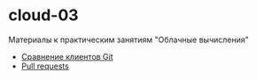 # cloud-03

Материалы к практическим занятиям "Облачные вычисления"

- [Сравнение клиентов Git](clients)
- [Pull requests](pr)
